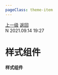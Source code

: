```yaml
---
pageClass: theme-item
---
```

<div class="extend-header">
    <div class="info">
        <div class="record">
            <a class="back" href="./">上一级</a>
            <a class="back" href="./">返回</a>
        </div>        
        <div class="mini">
            <span>N 2021.09.14 19:27</span>
        </div>
    </div>
    <div class="content"></div>
</div>
<div class="content-header">
<h1>样式组件</h1><strong>样式组件</strong>
</div>
<div class="static-content">


</div>